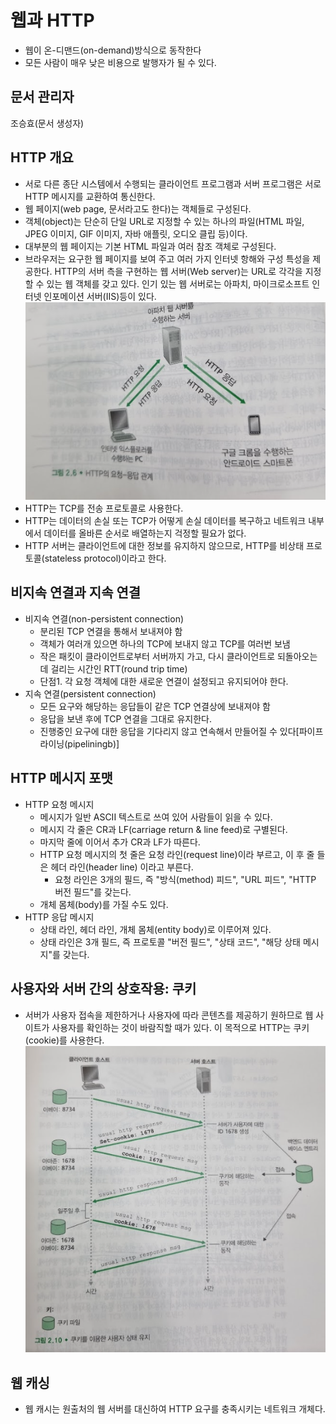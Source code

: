 # 웹과 HTTP
   - 웹이 온-디맨드(on-demand)방식으로 동작한다
   - 모든 사람이 매우 낮은 비용으로 발행자가 될 수 있다.
## 문서 관리자
조승효(문서 생성자)
## HTTP 개요
   - 서로 다른 종단 시스템에서 수행되는 클라이언트 프로그램과 서버 프로그램은 서로 HTTP 메시지를 교환하여 통신한다.
   - 웹 페이지(web page, 문서라고도 한다)는 객체들로 구성된다.
   - 객체(object)는 단순히 단일 URL로 지정할 수 있는 하나의 파일(HTML 파일, JPEG 이미지, GIF 이미지, 자바 애플릿, 오디오 클립 등)이다.
   - 대부분의 웹 페이지는 기본 HTML 파일과 여러 참조 객체로 구성된다.
   - 브라우저는 요구한 웹 페이지를 보여 주고 여러 가지 인터넷 항해와 구성 특성을 제공한다. HTTP의 서버 측을 구현하는 웹 서버(Web server)는 URL로 각각을 지정할 수 있는 웹 객체를 갖고 있다. 인기 있는 웹 서버로는 아파치, 마이크로소프트 인터넷 인포메이션 서버(IIS)등이 있다.
![](../img/그림2-6.PNG)
   - HTTP는 TCP를 전송 프로토콜로 사용한다.
   - HTTP는 데이터의 손실 또는 TCP가 어떻게 손실 데이터를 복구하고 네트워크 내부에서 데이터를 올바른 순서로 배열하는지 걱정할 필요가 없다.
   - HTTP 서버는 클라이언트에 대한 정보를 유지하지 않으므로, HTTP를 비상태 프로토콜(stateless protocol)이라고 한다.
## 비지속 연결과 지속 연결
   - 비지속 연결(non-persistent connection)
      - 분리된 TCP 연결을 통해서 보내져야 함
      - 객체가 여러개 있으면 하나의 TCP에 보내지 않고 TCP를 여러번 보냄
      - 작은 패킷이 클라이언트로부터 서버까지 가고, 다시 클라이언트로 되돌아오는 데 걸리는 시간인 RTT(round trip time)
      - 단점1. 각 요청 객체에 대한 새로운 연결이 설정되고 유지되어야 한다.
   - 지속 연결(persistent connection)
      - 모든 요구와 해당하는 응답들이 같은 TCP 연결상에 보내져야 함
      - 응답을 보낸 후에 TCP 연결을 그대로 유지한다.
      - 진행중인 요구에 대한 응답을 기다리지 않고 연속해서 만들어질 수 있다[파이프라이닝(pipeliningb)]
## HTTP 메시지 포맷
   - HTTP 요청 메시지
      - 메시지가 일반 ASCII 텍스트로 쓰여 있어 사람들이 읽을 수 있다.
      - 메시지 각 줄은 CR과 LF(carriage return & line feed)로 구별된다.
      - 마지막 줄에 이어서 추가 CR과 LF가 따른다.
      - HTTP 요청 메시지의 첫 줄은 요청 라인(request line)이라 부르고, 이 후 줄 들은 헤더 라인(header line) 이라고 부른다.
         - 요청 라인은 3개의 필드, 즉 "방식(method) 피드", "URL 피드", "HTTP 버전 필드"를 갖는다.
      - 개체 몸체(body)를 가질 수도 있다.
   - HTTP 응답 메시지
      - 상태 라인, 헤더 라인, 개체 몸체(entity body)로 이루어져 있다.
      - 상태 라인은 3개 필드, 즉 프로토콜 "버전 필드", "상태 코드", "해당 상태 메시지"를 갖는다.
## 사용자와 서버 간의 상호작용: 쿠키
   - 서버가 사용자 접속을 제한하거나 사용자에 따라 콘텐츠를 제공하기 원하므로 웹 사이트가 사용자를 확인하는 것이 바람직할 때가 있다. 이 목적으로 HTTP는 쿠키(cookie)를 사용한다.
![](../img/그림2-10.PNG)
## 웹 캐싱
   - 웹 캐시는 원출처의 웹 서버를 대신하여 HTTP 요구를 충족시키는 네트워크 개체다.